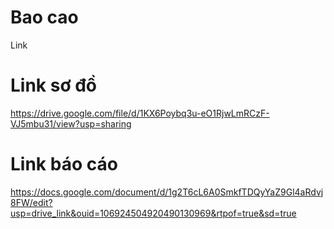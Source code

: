 # Bao cao

Link

# Link sơ đồ

https://drive.google.com/file/d/1KX6Poybq3u-eO1RjwLmRCzF-VJ5mbu31/view?usp=sharing


# Link báo cáo

https://docs.google.com/document/d/1g2T6cL6A0SmkfTDQyYaZ9Gl4aRdvj8FW/edit?usp=drive_link&ouid=106924504920490130969&rtpof=true&sd=true